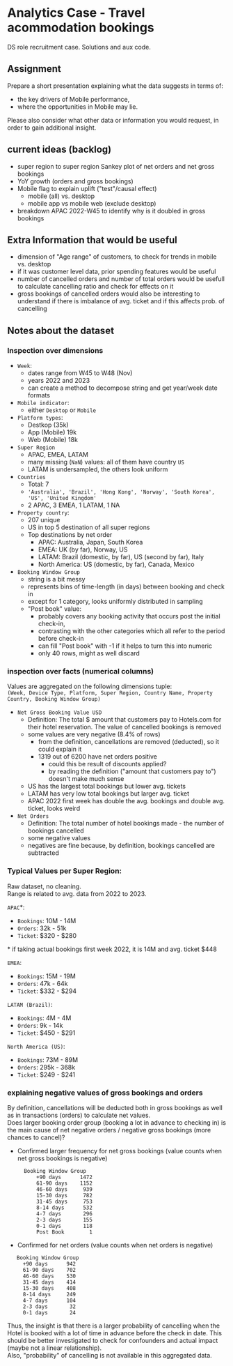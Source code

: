 # Analytics Case - Travel acommodation bookings

DS role recruitment case. Solutions and aux code.  

## Assignment

Prepare a short presentation explaining what the data suggests in terms of: 
- the key drivers of Mobile performance, 
- where the opportunities in Mobile may lie. 

Please also consider what other data or information you would request, in order to gain additional insight.

## current ideas (backlog)

- super region to super region Sankey plot of net orders and net gross bookings
- YoY growth (orders and gross bookings)
- Mobile flag to explain uplift ("test"/causal effect)
  - mobile (all) vs. desktop
  - mobile app vs mobile web (exclude desktop)
- breakdown APAC 2022-W45 to identify why is it doubled in gross bookings

## Extra Information that would be useful

- dimension of "Age range" of customers, to check for trends in mobile vs. desktop
- if it was customer level data, prior spending features would be useful
- number of cancelled orders and number of total orders would be usefull to calculate cancelling ratio and check for effects on it
- gross bookings of cancelled orders would also be interesting to understand if there is imbalance of avg. ticket and if this affects prob. of cancelling

## Notes about the dataset

### Inspection over dimensions

- `Week`: 
  - dates range from W45 to W48 (Nov)
  - years 2022 and 2023
  - can create a method to decompose string and get year/week date formats
- `Mobile indicator`:
  - either `Desktop` or `Mobile`
- `Platform types`:
  - Destkop ($35$k)
  - App (Mobile) $19$k
  - Web (Mobile) $18$k
- `Super Region`
  - APAC, EMEA, LATAM
  - many missing (`NaN`) values: all of them have country `US`
  - LATAM is undersampled, the others look uniform
- `Countries`
  - Total: $7$
  - `'Australia', 'Brazil', 'Hong Kong', 'Norway', 'South Korea', 'US', 'United Kingdom'`
  - $2$ APAC, $3$ EMEA, $1$ LATAM, $1$ NA
- `Property country`:
  - $207$ unique
  - US in top 5 destination of all super regions
  - Top destinations by net order
    - APAC: Australia, Japan, South Korea
    - EMEA: UK (by far), Norway, US
    - LATAM: Brazil (domestic, by far), US (second by far), Italy
    - North America: US (domestic, by far), Canada, Mexico
- `Booking Window Group`
  - string is a bit messy
  - represents bins of time-length (in days) between booking and check in
  - except for 1 category, looks uniformly distributed in sampling
  - "Post book" value: 
    - probably covers any booking activity that occurs post the initial check-in, 
    - contrasting with the other categories which all refer to the period before check-in
    - can fill "Post book" with -1 if it helps to turn this into numeric
    - only 40 rows, might as well discard

### inspection over facts (numerical columns)

Values are aggregated on the following dimensions tuple:  
`(Week, Device Type, Platform, Super Region, Country Name, Property Country, Booking Window Group)`

- `Net Gross Booking Value USD`
  - Definition: The total $ amount that customers pay to Hotels.com for their hotel reservation. The value of cancelled bookings is removed
  - some values are very negative (8.4% of rows)
    - from the definition, cancellations are removed (deducted), so it could explain it
    - 1319 out of 6200 have net orders positive
      - could this be result of discounts applied? 
      - by reading the definition ("amount that customers pay to") doesn't make much sense
  - US has the largest total bookings but lower avg. tickets
  - LATAM has very low total bookings but larger avg. ticket
  - APAC 2022 first week has double the avg. bookings and double avg. ticket, looks weird
- `Net Orders`
  - Definition: The total number of hotel bookings made - the number of bookings cancelled
  - some negative values 
  - negatives are fine because, by definition, bookings cancelled are subtracted

### Typical Values per Super Region:

Raw dataset, no cleaning.  
Range is related to avg. data from 2022 to 2023.

`APAC`*:
  - `Bookings`: $10$M - $14$M
  - `Orders`: $32$k - $51$k
  - `Ticket`: $\$320$ - $\$280$

\* if taking actual bookings first week 2022, it is 14M and avg. ticket $448

`EMEA`:
  - `Bookings`: $15$M - $19$M
  - `Orders`: $47$k - $64$k
  - `Ticket`: $\$332$ - $\$294$

`LATAM (Brazil)`:
  - `Bookings`: $4$M - $4$M
  - `Orders`: $9$k - $14$k
  - `Ticket`: $\$450$ - $\$291$

`North America (US)`:
  - `Bookings`: $73$M - $89$M
  - `Orders`: $295$k - $368$k
  - `Ticket`: $\$249$ - $\$241$


### explaining negative values of gross bookings and orders

By definition, cancellations will be deducted both in gross bookings as well as in transactions (orders) to calculate net values.  
Does larger booking order group (booking a lot in advance to checking in) is the main cause of net negative orders / negative gross bookings (more chances to cancel)?

- Confirmed larger frequency for net gross bookings (value counts when net gross bookings is negative)
  ```
    Booking Window Group
        +90 days      1472
        61-90 days    1152
        46-60 days     939
        15-30 days     782
        31-45 days     753
        8-14 days      532
        4-7 days       296
        2-3 days       155
        0-1 days       118
        Post Book        1
  ```
- Confirmed for net orders (value counts when net orders is negative)
```
   Booking Window Group
     +90 days      942
     61-90 days    702
     46-60 days    530
     31-45 days    414
     15-30 days    408
     8-14 days     249
     4-7 days      104
     2-3 days       32
     0-1 days       24
```

Thus, the insight is that there is a larger probability of cancelling when the Hotel is booked with a lot of time in advance before the check in date.
This should be better investigated to check for confounders and actual impact (maybe not a linear relationship).  
Also, "probability" of cancelling is not available in this aggregated data.


